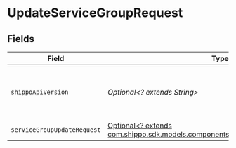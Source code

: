 # UpdateServiceGroupRequest


## Fields

| Field                                                                                                                                  | Type                                                                                                                                   | Required                                                                                                                               | Description                                                                                                                            | Example                                                                                                                                |
| -------------------------------------------------------------------------------------------------------------------------------------- | -------------------------------------------------------------------------------------------------------------------------------------- | -------------------------------------------------------------------------------------------------------------------------------------- | -------------------------------------------------------------------------------------------------------------------------------------- | -------------------------------------------------------------------------------------------------------------------------------------- |
| `shippoApiVersion`                                                                                                                     | *Optional<? extends String>*                                                                                                           | :heavy_minus_sign:                                                                                                                     | String used to pick a non-default API version to use                                                                                   | 2018-02-08                                                                                                                             |
| `serviceGroupUpdateRequest`                                                                                                            | [Optional<? extends com.shippo.sdk.models.components.ServiceGroupUpdateRequest>](../../models/components/ServiceGroupUpdateRequest.md) | :heavy_minus_sign:                                                                                                                     | N/A                                                                                                                                    |                                                                                                                                        |